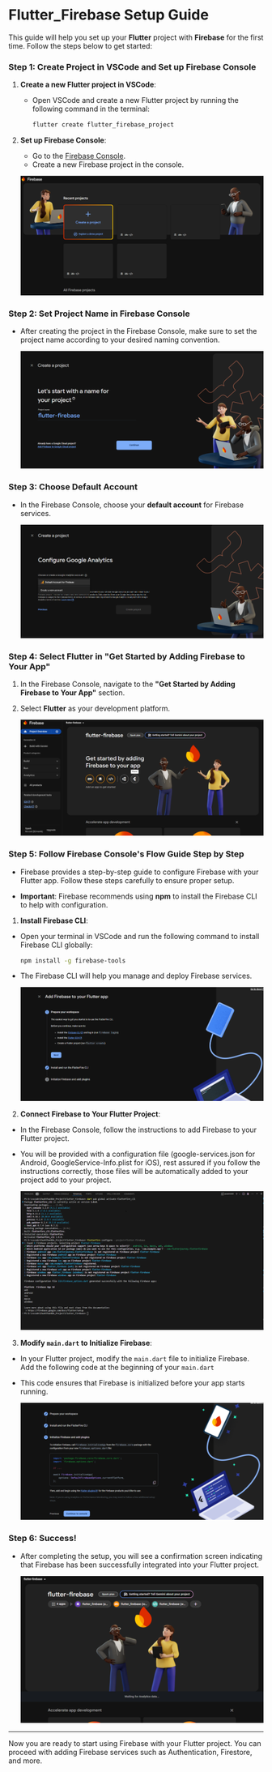 # Flutter_Firebase Setup Guide

This guide will help you set up your **Flutter** project with **Firebase** for the first time. Follow the steps below to get started:

### Step 1: Create Project in VSCode and Set up Firebase Console

1. **Create a new Flutter project in VSCode**:
   - Open VSCode and create a new Flutter project by running the following command in the terminal:
     ```bash
     flutter create flutter_firebase_project
     ```

2. **Set up Firebase Console**:
   - Go to the [Firebase Console](https://console.firebase.google.com/).
   - Create a new Firebase project in the console.

   ![Step 1](media/step1.png)

### Step 2: Set Project Name in Firebase Console

- After creating the project in the Firebase Console, make sure to set the project name according to your desired naming convention.

   ![Step 2](media/step2.png)

### Step 3: Choose Default Account

- In the Firebase Console, choose your **default account** for Firebase services.

   ![Step 4](media/step4.png)

### Step 4: Select Flutter in "Get Started by Adding Firebase to Your App"

1. In the Firebase Console, navigate to the **"Get Started by Adding Firebase to Your App"** section.

2. Select **Flutter** as your development platform.

   ![Step 5](media/step5.png)

### Step 5: Follow Firebase Console's Flow Guide Step by Step

- Firebase provides a step-by-step guide to configure Firebase with your Flutter app. Follow these steps carefully to ensure proper setup.

- **Important**: Firebase recommends using **npm** to install the Firebase CLI to help with configuration.

1. **Install Firebase CLI**:

- Open your terminal in VSCode and run the following command to install Firebase CLI globally:

     ```bash
     npm install -g firebase-tools
     ```

- The Firebase CLI will help you manage and deploy Firebase services.

    ![Step 6](media/step6.png)

2. **Connect Firebase to Your Flutter Project**:

- In the Firebase Console, follow the instructions to add Firebase to your Flutter project.

- You will be provided with a configuration file (google-services.json for Android, GoogleService-Info.plist for iOS), rest assured if you follow the instructions correctly, those files will be automatically added to your project add to your project.

    ![Step 6-2](media/step6-2.png)

3. **Modify `main.dart` to Initialize Firebase**:

- In your Flutter project, modify the `main.dart` file to initialize Firebase. Add the following code at the beginning of your `main.dart`

- This code ensures that Firebase is initialized before your app starts running.

    ![Step 6-3](media/step6-3.png)

### Step 6: Success!

- After completing the setup, you will see a confirmation screen indicating that Firebase has been successfully integrated into your Flutter project.

   ![Step 7](media/step7.png)

---

Now you are ready to start using Firebase with your Flutter project. You can proceed with adding Firebase services such as Authentication, Firestore, and more.